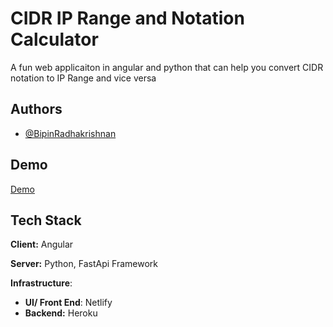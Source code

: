 # CIDR IP Range and Notation Calculator

A fun web applicaiton in angular and python that can help you convert CIDR notation to IP Range and vice versa


## Authors

- [@BipinRadhakrishnan](https://www.github.com/rbipin)

  
## Demo

[Demo](https://infallible-kepler-944a1a.netlify.app)

  
## Tech Stack

**Client:** Angular

**Server:** Python, FastApi Framework

**Infrastructure**: 
 - **UI/ Front End**: Netlify
 - **Backend:** Heroku
  
